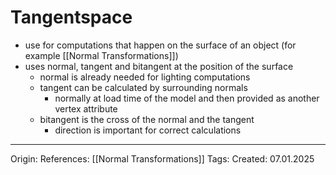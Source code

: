 # Tangentspace

- use for computations that happen on the surface of an object (for example [[Normal Transformations]])
- uses normal, tangent and bitangent at the position of the surface
	- normal is already needed for lighting computations
	- tangent can be calculated by surrounding normals
		- normally at load time of the model and then provided as another vertex attribute
	- bitangent is the cross of the normal and the tangent
		- direction is important for correct calculations
---

Origin: 
References: [[Normal Transformations]]
Tags: 
Created: 07.01.2025

